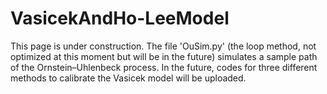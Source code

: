 # VasicekAndHo-LeeModel

This page is under construction. The file 'OuSim.py' (the loop method, not optimized at this moment but will be in the future) simulates a sample path of the Ornstein–Uhlenbeck process. In the future, codes for three different methods to calibrate the Vasicek model will be uploaded.
